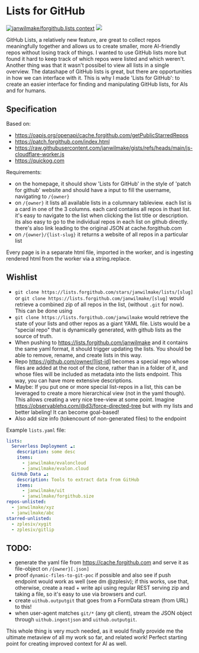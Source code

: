 # Lists for GitHub

[![janwilmake/forgithub.lists context](https://badge.forgithub.com/janwilmake/forgithub.lists)](https://uithub.com/janwilmake/forgithub.lists) [![](https://badge.xymake.com/janwilmake/status/1915338073061167487)](https://xymake.com/janwilmake/status/1915338073061167487)



GitHub Lists, a relatively new feature, are great to collect repos meaningfully together and allows us to create smaller, more AI-friendly repos without losing track of things. I wanted to use GitHub lists more but found it hard to keep track of which repos were listed and which weren't. Another thing was that it wasn't possibel to view all lists in a single overview. The datashape of GitHub lists is great, but there are opportunities in how we can interface with it. This is why I made 'Lists for GitHub': to create an easier interface for finding and manipulating GitHub lists, for AIs and for humans.

## Specification

Based on:

- https://oapis.org/openapi/cache.forgithub.com/getPublicStarredRepos
- https://patch.forgithub.com/index.html
- https://raw.githubusercontent.com/janwilmake/gists/refs/heads/main/js-cloudflare-worker.js
- https://quickog.com

Requirements:

- on the homepage, it should show 'Lists for GitHub' in the style of 'patch for github' website and should have a input to fill the username, navigating to `/{owner}`
- on `/{owner}` it lists all available lists in a columnary tableview. each list is a card in one of the 3 columns. each card contains all repos in thast list. it's easy to navigate to the list when clicking the list title or description. its also easy to go to the individual repos in each list on github directly. there's also link leading to the original JSON at cache.forgithub.com
- on `/{owner}/{list-slug}` it returns a website of all repos in a particular list

Every page is in a separate html file, imported in the worker, and is ingesting rendered html from the worker via a string.replace.


## Wishlist

- `git clone https://lists.forgithub.com/stars/janwilmake/lists/[slug]` or `git clone https://lists.forgithub.com/janwilmake/[slug]` would retrieve a combined zip of all repos in the list, (without `.git` for now). This can be done using
- `git clone https://lists.forgithub.com/janwilmake` would retrieve the state of your lists and other repos as a giant YAML file. Lists would be a "special repo" that is dynamically generated, with github lists as the source of truth.
- When pushing to https://lists.forgithub.com/janwilmake and it contains the same yaml format, it should trigger updating the lists. You should be able to remove, rename, and create lists in this way.
- Repo https://github.com/owner/[list-id] becomes a special repo whose files are added at the root of the clone, rather than in a folder of it, and whose files will be included as metadata into the lists endpoint. This way, you can have more extensive descriptions.
- Maybe: If you put one or more special list-repos in a list, this can be leveraged to create a more hierarchical view (not in the yaml though). This allows creating a very nice tree-view at some point. Imagine https://observablehq.com/@d3/force-directed-tree but with my lists and better labeling! It can become goal-based!
- Also add size info (tokencount of non-generated files) to the endpoint

Example `lists.yaml` file:

```yaml
lists:
  Serverless Deployment ☁️:
    description: some desc
    items:
      - janwilmake/evaloncloud
      - janwilmake/evalon.cloud
  GitHub Data ☁️:
    description: Tools to extract data from GitHub
    items:
      - janwilmake/uit
      - janwilmake/forgithub.size
repos-unlisted:
  - janwilmake/xyz
  - janwilmake/abc
starred-unlisted:
  - zplesiv/xygit
  - zplesiv/gitlip
```

## TODO:

- generate the yaml file from https://cache.forgithub.com and serve it as file-object on `/{owner}[.json]`
- proof `dynamic-files-to-git-poc` if possible and also see if push endpoint would work as well (see dm @zplesiv); if this works, use that, otherwise, create a read + write api using regular REST serving zip and taking a file, so it's easy to use via browsers and curl.
- create `uithub.outputgit` that goes from a FormData stream (from URL) to this!
- when user-agent matches `git/*` (any git client), stream the JSON object through `uithub.ingestjson` and `uithub.outputgit`.

This whole thing is very much needed, as it would finally provide me the ultimate metaview of all my work so far, and related work! Perfect starting point for creating improved context for AI as well.
